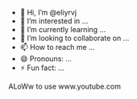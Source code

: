 - 👋 Hi, I’m @eliyrvj
- 👀 I’m interested in ...
- 🌱 I’m currently learning ...
- 💞️ I’m looking to collaborate on ...
- 📫 How to reach me ...
- 😄 Pronouns: ...
- ⚡ Fun fact: ...

<!---
eliyrvj/eliyrvj is a ✨ special ✨ repository because its `README.md` (this file) appears on your GitHub profile.
You can click the Preview link to take a look at your changes.
--->ALoWw to use www.youtube.com

